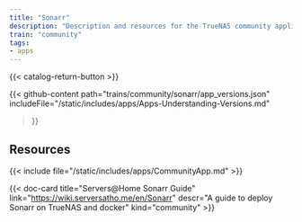```yaml
---
title: "Sonarr"
description: "Description and resources for the TrueNAS community application called Sonarr."
train: "community"
tags:
- apps
---
```


{{< catalog-return-button >}}

{{< github-content 
    path="trains/community/sonarr/app_versions.json"
	includeFile="/static/includes/apps/Apps-Understanding-Versions.md"
>}}

## Resources

{{< include file="/static/includes/apps/CommunityApp.md" >}}

<!-- {{< include file="/static/includes/apps/CommunityPleaseExpand.md" >}} -->

<div class="docs-sections">

{{< doc-card title="Servers@Home Sonarr Guide" link="https://wiki.serversatho.me/en/Sonarr" descr="A guide to deploy Sonarr on TrueNAS and docker" kind="community" >}}


</div>
